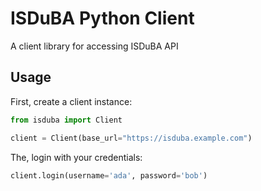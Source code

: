 <!--
SPDX-FileCopyrightText: 2025 Intevation GmbH

SPDX-License-Identifier: Apache-2.0
-->

# ISDuBA Python Client
A client library for accessing ISDuBA API

## Usage
First, create a client instance:

```python
from isduba import Client

client = Client(base_url="https://isduba.example.com")
```

The, login with your credentials:
```python
client.login(username='ada', password='bob')
```
